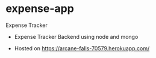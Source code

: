 # expense-app
Expense Tracker

- Expense Tracker Backend using node and mongo

- Hosted on https://arcane-falls-70579.herokuapp.com/
